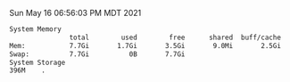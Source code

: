 Sun May 16 06:56:03 PM MDT 2021
```bash
System Memory
               total        used        free      shared  buff/cache   available
Mem:           7.7Gi       1.7Gi       3.5Gi       9.0Mi       2.5Gi       5.7Gi
Swap:          7.7Gi          0B       7.7Gi
System Storage
396M	.
```
```bash
